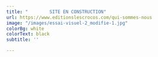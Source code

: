 ```yaml
---
title: "        SITE EN CONSTRUCTION"
url: https://www.editionslescrocos.com/qui-sommes-nous
image: "/images/essai-visuel-2_modifie-1.jpg"
colorBg: white
colorText: black
subtitle: ''

---
```

